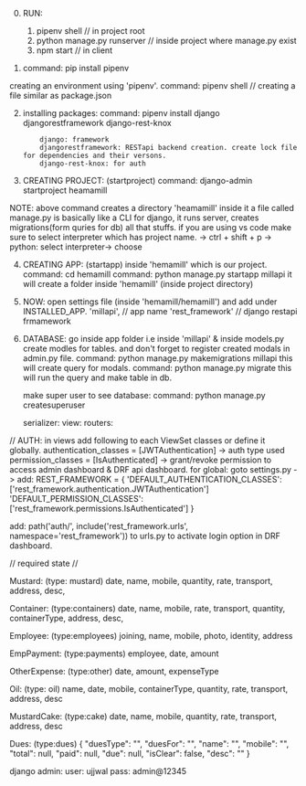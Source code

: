 0. RUN:

   1. pipenv shell // in project root
   2. python manage.py runserver // inside project where manage.py exist
   3. npm start // in client

1. command: pip install pipenv

creating an environment using 'pipenv'.
command: pipenv shell // creating a file similar as package.json

2.  installing packages:
    command: pipenv install django djangorestframework django-rest-knox

            django: framework
            djangorestframework: RESTapi backend creation. create lock file for dependencies and their versons.
            django-rest-knox: for auth

3.  CREATING PROJECT: (startproject)
    command: django-admin startproject heamamill

NOTE: above command creates a directory 'heamamill' inside it a file called manage.py is basically like a CLI for django, it runs server, creates migrations(form quries for db) all that stuffs.
if you are using vs code make sure to select interpreter which has project name. -> ctrl + shift + p -> python: select interpreter-> choose

4. CREATING APP: (startapp) inside 'hemamill' which is our project.
   command: cd hemamill
   command: python manage.py startapp millapi
   it will create a folder inside 'hemamill' (inside project directory)

5. NOW: open settings file (inside 'hemamill/hemamill') and add under INSTALLED_APP.
   'millapi', // app name
   'rest_framework' // django restapi frmamework

6. DATABASE: go inside app folder i.e inside 'millapi' & inside models.py create modles for tables.
   and don't forget to register created modals in admin.py file.
   command: python manage.py makemigrations millapi
   this will create query for modals.
   command: python manage.py migrate
   this will run the query and make table in db.

   make super user to see database:
   command: python manage.py createsuperuser

   serializer:
   view:
   routers:

// AUTH:
in views add following to each ViewSet classes or define it globally.
authentication_classes = [JWTAuthentication] -> auth type used
permission_classes = [IsAuthenticated] -> grant/revoke permission to access admin dashboard & DRF api dashboard.
for global:
goto settings.py -> add:
REST_FRAMEWORK = {
'DEFAULT_AUTHENTICATION_CLASSES':['rest_framework.authentication.JWTAuthentication']
'DEFAULT_PERMISSION_CLASSES':['rest_framework.permissions.IsAuthenticated']
}

add: path('auth/', include('rest_framework.urls', namespace='rest_framework')) to urls.py to activate login option in DRF dashboard.

// required state //

Mustard: (type: mustard)
date, name, mobile, quantity, rate, transport, address, desc,

Container: (type:containers)
date, name, mobile, rate, transport, quantity, containerType, address, desc,

Employee: (type:employees)
joining, name, mobile, photo, identity, address

EmpPayment: (type:payments)
employee, date, amount

OtherExpense: (type:other)
date, amount, expenseType

Oil: (type: oil)
name, date, mobile, containerType, quantity, rate, transport, address, desc

MustardCake: (type:cake)
date, name, mobile, quantity, rate, transport, address, desc

Dues: (type:dues)
{
"duesType": "",
"duesFor": "",
"name": "",
"mobile": "",
"total": null,
"paid": null,
"due": null,
"isClear": false,
"desc": ""
}

django admin:
user: ujjwal
pass: admin@12345
